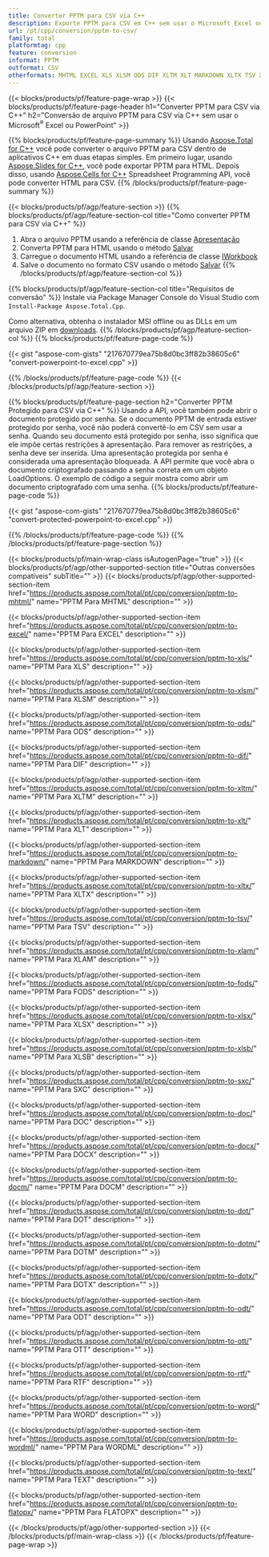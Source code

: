 ```yaml
---
title: Converter PPTM para CSV via C++
description: Exporte PPTM para CSV em C++ sem usar o Microsoft Excel ou Powerpoint
url: /pt/cpp/conversion/pptm-to-csv/
family: total
platformtag: cpp
feature: conversion
informat: PPTM
outformat: CSV
otherformats: MHTML EXCEL XLS XLSM ODS DIF XLTM XLT MARKDOWN XLTX TSV XLAM FODS XLSX XLSB SXC DOC DOCX DOCM DOT DOTM DOTX ODT OTT RTF WORD WORDML TEXT FLATOPX
---
```

{{< blocks/products/pf/feature-page-wrap >}}
{{< blocks/products/pf/feature-page-header h1="Converter PPTM para CSV via C++" h2="Conversão de arquivo PPTM para CSV via C++ sem usar o Microsoft<sup>&reg;</sup> Excel ou PowerPoint" >}}

{{% blocks/products/pf/feature-page-summary %}}
Usando [Aspose.Total for C++](https://products.aspose.com/total/cpp/) você pode converter o arquivo PPTM para CSV dentro de aplicativos C++ em duas etapas simples. Em primeiro lugar, usando [Aspose.Slides for C++](https://products.aspose.com/slides/cpp/), você pode exportar PPTM para HTML. Depois disso, usando [Aspose.Cells for C++](https://products.aspose.com/cells/cpp/) Spreadsheet Programming API, você pode converter HTML para CSV. 
{{% /blocks/products/pf/feature-page-summary  %}}

{{< blocks/products/pf/agp/feature-section >}}
{{% blocks/products/pf/agp/feature-section-col title="Como converter PPTM para CSV via C++" %}}
1. Abra o arquivo PPTM usando a referência de classe [Apresentação](https://reference.aspose.com/slides/cpp/class/aspose.slides.presentation)
2. Converta PPTM para HTML usando o método [Salvar](https://reference.aspose.com/slides/cpp/class/aspose.slides.presentation#a06fe2a156063c8c3e5ada2713bb697ba)
3. Carregue o documento HTML usando a referência de classe [IWorkbook](https://reference.aspose.com/cells/cpp/class/aspose.cells.i_workbook)
4. Salve o documento no formato CSV usando o método [Salvar](https://reference.aspose.com/cells/cpp/class/aspose.cells.i_workbook#a5dc7de23f7ceba76a05dc1d49f51502e)
{{% /blocks/products/pf/agp/feature-section-col %}}

{{% blocks/products/pf/agp/feature-section-col title="Requisitos de conversão" %}}
Instale via Package Manager Console do Visual Studio com ```Install-Package Aspose.Total.Cpp```.

Como alternativa, obtenha o instalador MSI offline ou as DLLs em um arquivo ZIP em [downloads](https://downloads.aspose.com/total/cpp).
{{% /blocks/products/pf/agp/feature-section-col %}}
{{% blocks/products/pf/feature-page-code %}}

{{< gist "aspose-com-gists" "217670779ea75b8d0bc3ff82b38605c6" "convert-powerpoint-to-excel.cpp" >}}


{{% /blocks/products/pf/feature-page-code %}}
{{< /blocks/products/pf/agp/feature-section >}}

{{% blocks/products/pf/feature-page-section  h2="Converter PPTM Protegido para CSV via C++" %}}
Usando a API, você também pode abrir o documento protegido por senha. Se o documento PPTM de entrada estiver protegido por senha, você não poderá convertê-lo em CSV sem usar a senha. Quando seu documento está protegido por senha, isso significa que ele impõe certas restrições à apresentação. Para remover as restrições, a senha deve ser inserida. Uma apresentação protegida por senha é considerada uma apresentação bloqueada. A API permite que você abra o documento criptografado passando a senha correta em um objeto LoadOptions. O exemplo de código a seguir mostra como abrir um documento criptografado com uma senha.
{{% blocks/products/pf/feature-page-code %}}

{{< gist "aspose-com-gists" "217670779ea75b8d0bc3ff82b38605c6" "convert-protected-powerpoint-to-excel.cpp" >}}
{{% /blocks/products/pf/feature-page-code  %}}
{{% /blocks/products/pf/feature-page-section %}}

{{< blocks/products/pf/main-wrap-class isAutogenPage="true" >}}
{{< blocks/products/pf/agp/other-supported-section title="Outras conversões compatíveis" subTitle="" >}}
{{< blocks/products/pf/agp/other-supported-section-item href="https://products.aspose.com/total/pt/cpp/conversion/pptm-to-mhtml/" name="PPTM Para MHTML" description="" >}}

{{< blocks/products/pf/agp/other-supported-section-item href="https://products.aspose.com/total/pt/cpp/conversion/pptm-to-excel/" name="PPTM Para EXCEL" description="" >}}

{{< blocks/products/pf/agp/other-supported-section-item href="https://products.aspose.com/total/pt/cpp/conversion/pptm-to-xls/" name="PPTM Para XLS" description="" >}}

{{< blocks/products/pf/agp/other-supported-section-item href="https://products.aspose.com/total/pt/cpp/conversion/pptm-to-xlsm/" name="PPTM Para XLSM" description="" >}}

{{< blocks/products/pf/agp/other-supported-section-item href="https://products.aspose.com/total/pt/cpp/conversion/pptm-to-ods/" name="PPTM Para ODS" description="" >}}

{{< blocks/products/pf/agp/other-supported-section-item href="https://products.aspose.com/total/pt/cpp/conversion/pptm-to-dif/" name="PPTM Para DIF" description="" >}}

{{< blocks/products/pf/agp/other-supported-section-item href="https://products.aspose.com/total/pt/cpp/conversion/pptm-to-xltm/" name="PPTM Para XLTM" description="" >}}

{{< blocks/products/pf/agp/other-supported-section-item href="https://products.aspose.com/total/pt/cpp/conversion/pptm-to-xlt/" name="PPTM Para XLT" description="" >}}

{{< blocks/products/pf/agp/other-supported-section-item href="https://products.aspose.com/total/pt/cpp/conversion/pptm-to-markdown/" name="PPTM Para MARKDOWN" description="" >}}

{{< blocks/products/pf/agp/other-supported-section-item href="https://products.aspose.com/total/pt/cpp/conversion/pptm-to-xltx/" name="PPTM Para XLTX" description="" >}}

{{< blocks/products/pf/agp/other-supported-section-item href="https://products.aspose.com/total/pt/cpp/conversion/pptm-to-tsv/" name="PPTM Para TSV" description="" >}}

{{< blocks/products/pf/agp/other-supported-section-item href="https://products.aspose.com/total/pt/cpp/conversion/pptm-to-xlam/" name="PPTM Para XLAM" description="" >}}

{{< blocks/products/pf/agp/other-supported-section-item href="https://products.aspose.com/total/pt/cpp/conversion/pptm-to-fods/" name="PPTM Para FODS" description="" >}}

{{< blocks/products/pf/agp/other-supported-section-item href="https://products.aspose.com/total/pt/cpp/conversion/pptm-to-xlsx/" name="PPTM Para XLSX" description="" >}}

{{< blocks/products/pf/agp/other-supported-section-item href="https://products.aspose.com/total/pt/cpp/conversion/pptm-to-xlsb/" name="PPTM Para XLSB" description="" >}}

{{< blocks/products/pf/agp/other-supported-section-item href="https://products.aspose.com/total/pt/cpp/conversion/pptm-to-sxc/" name="PPTM Para SXC" description="" >}}

{{< blocks/products/pf/agp/other-supported-section-item href="https://products.aspose.com/total/pt/cpp/conversion/pptm-to-doc/" name="PPTM Para DOC" description="" >}}

{{< blocks/products/pf/agp/other-supported-section-item href="https://products.aspose.com/total/pt/cpp/conversion/pptm-to-docx/" name="PPTM Para DOCX" description="" >}}

{{< blocks/products/pf/agp/other-supported-section-item href="https://products.aspose.com/total/pt/cpp/conversion/pptm-to-docm/" name="PPTM Para DOCM" description="" >}}

{{< blocks/products/pf/agp/other-supported-section-item href="https://products.aspose.com/total/pt/cpp/conversion/pptm-to-dot/" name="PPTM Para DOT" description="" >}}

{{< blocks/products/pf/agp/other-supported-section-item href="https://products.aspose.com/total/pt/cpp/conversion/pptm-to-dotm/" name="PPTM Para DOTM" description="" >}}

{{< blocks/products/pf/agp/other-supported-section-item href="https://products.aspose.com/total/pt/cpp/conversion/pptm-to-dotx/" name="PPTM Para DOTX" description="" >}}

{{< blocks/products/pf/agp/other-supported-section-item href="https://products.aspose.com/total/pt/cpp/conversion/pptm-to-odt/" name="PPTM Para ODT" description="" >}}

{{< blocks/products/pf/agp/other-supported-section-item href="https://products.aspose.com/total/pt/cpp/conversion/pptm-to-ott/" name="PPTM Para OTT" description="" >}}

{{< blocks/products/pf/agp/other-supported-section-item href="https://products.aspose.com/total/pt/cpp/conversion/pptm-to-rtf/" name="PPTM Para RTF" description="" >}}

{{< blocks/products/pf/agp/other-supported-section-item href="https://products.aspose.com/total/pt/cpp/conversion/pptm-to-word/" name="PPTM Para WORD" description="" >}}

{{< blocks/products/pf/agp/other-supported-section-item href="https://products.aspose.com/total/pt/cpp/conversion/pptm-to-wordml/" name="PPTM Para WORDML" description="" >}}

{{< blocks/products/pf/agp/other-supported-section-item href="https://products.aspose.com/total/pt/cpp/conversion/pptm-to-text/" name="PPTM Para TEXT" description="" >}}

{{< blocks/products/pf/agp/other-supported-section-item href="https://products.aspose.com/total/pt/cpp/conversion/pptm-to-flatopx/" name="PPTM Para FLATOPX" description="" >}}


{{< /blocks/products/pf/agp/other-supported-section >}}
{{< /blocks/products/pf/main-wrap-class >}}
{{< /blocks/products/pf/feature-page-wrap >}}